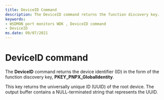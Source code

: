 ```yaml
---
title: DeviceID Command
description: The DeviceID command returns the function discovery key.
keywords:
- WSDMON port monitors WDK , DeviceID command
- DeviceID
ms.date: 09/07/2021
---
```


# DeviceID command

The **DeviceID** command returns the device identifier (ID) in the form of the function discovery key, **PKEY_PNPX_GlobalIdentity**.

This key returns the universally unique ID (UUID) of the root device. The output buffer contains a NULL-terminated string that represents the UUID.
